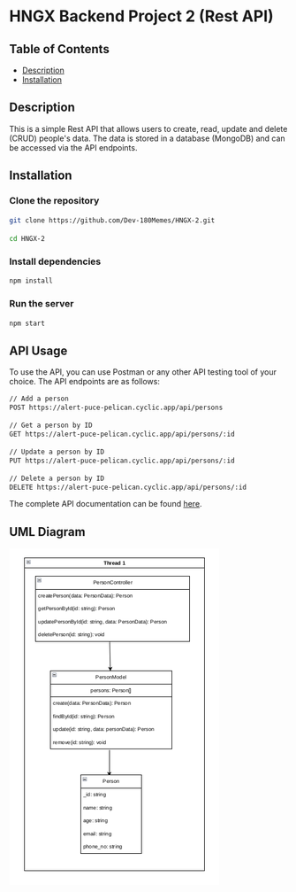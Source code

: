 # HNGX Backend Project 2 (Rest API)

## Table of Contents
 - [Description](#description)
 - [Installation](#installation)

## Description
This is a simple Rest API that allows users to create, read, update and delete (CRUD) people's data. The data is stored in a database (MongoDB) and can be accessed via the API endpoints.

## Installation
### Clone the repository
```bash
git clone https://github.com/Dev-180Memes/HNGX-2.git

cd HNGX-2
```
### Install dependencies
```bash
npm install
```
### Run the server
```bash
npm start
```

## API Usage
To use the API, you can use Postman or any other API testing tool of your choice. The API endpoints are as follows:

```
// Add a person
POST https://alert-puce-pelican.cyclic.app/api/persons

// Get a person by ID
GET https://alert-puce-pelican.cyclic.app/api/persons/:id

// Update a person by ID
PUT https://alert-puce-pelican.cyclic.app/api/persons/:id

// Delete a person by ID
DELETE https://alert-puce-pelican.cyclic.app/api/persons/:id
```

The complete API documentation can be found [here](./DOCUMENTATION.md).

## UML Diagram

![UML Diagram](./uml.png)